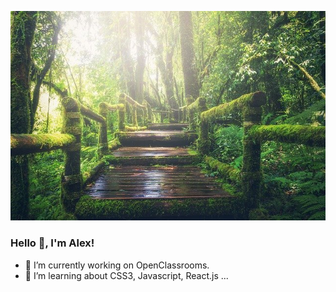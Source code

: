 ![Cover](https://github.com/AlexTremoureux/AlexTremoureux/blob/main/img/jungle-g5dea2a26e_640.jpg)
### Hello 👋, I'm Alex!

- 🔭 I’m currently working on OpenClassrooms.
- 🌱 I’m learning about CSS3, Javascript, React.js ...

<!--
**AlexTremoureux/AlexTremoureux** is a ✨ _special_ ✨ repository because its `README.md` (this file) appears on your GitHub profile.

Here are some ideas to get you started:

- 🔭 I’m currently working on ...
- 🌱 I’m currently learning ...
- 👯 I’m looking to collaborate on ...
- 🤔 I’m looking for help with ...
- 💬 Ask me about ...
- 📫 How to reach me: ...
- 😄 Pronouns: ...
- ⚡ Fun fact: ...
-->
